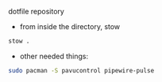 dotfile repository

- from inside the directory, stow
```bash
stow .
```
- other needed things:
```bash
sudo pacman -S pavucontrol pipewire-pulse
```
